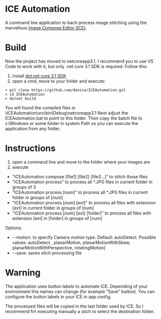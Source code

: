 # ICE Automation

A command line application to bach process image stitching using the marvellous [Image Compose Editor (ICE)](https://www.microsoft.com/en-us/research/product/computational-photography-applications/image-composite-editor).

# Build
Now the project has moved to netcoreapp3.1. I recommend you to use VS Code to work with it, but only .net core 3.1 SDK is required. Follow this:
1) install [dot.net core 3.1 SDK](https://dotnet.microsoft.com/download/dotnet-core/3.1)
2) open a cmd, move to your <projects> folder and execute:
```
> git clone https://github.com/danice/ICEAutomation.git
> cd ICEAutomation
> dotnet build
```
You will found the compiled files in <projects>\ICEAutomation\src\bin\Debug\netcoreapp3.1
Next adjust the ICEAutomation.bat to point to this folder. Then copy the batch file to c:\Windows or some folder in system Path so you can execute the application from any folder.


# Instructions

1) open a command line and move to the folder where your images are
2) execute 
- "ICEAutomation compose [file1] [file2] [file3...]" to stitch those files
- "ICEAutomation process" to process all *.JPG files in current folder in groups of 3
- "ICEAutomation process [num]" to process all *.JPG files in current folder in groups of [num]
- "ICEAutomation process [num] [ext]" to process all files with extension [ext] in current folder in groups of [num]
- "ICEAutomation process [num] [ext] [folder]" to process all files with extension [ext] in [folder] in groups of [num]

Options:
  - --motion: to specify Camera motion type. Default: autoDetect. Possible values: autoDetect , planarMotion, planarMotionWithSkew, planarMotionWithPerspective, rotatingMotion]
  - --save: saves stich processing file

# Warning

The application uses button labels to automate ICE. Depending of your environment this names can change (for example "Save" button).
You can configure the button labels in your ICE in app.config. 

The processed files will be copied in the last folder used by ICE. So I recommend firt executing manually a stich to select the destination folder.

